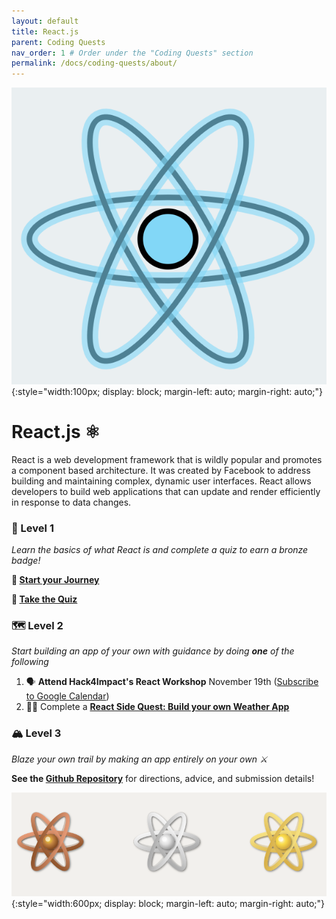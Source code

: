 ```yaml
---
layout: default
title: React.js
parent: Coding Quests
nav_order: 1 # Order under the "Coding Quests" section
permalink: /docs/coding-quests/about/
---
```


![react logo](react_pngs/react-badge.png){:style="width:100px; display: block; margin-left: auto; margin-right: auto;"}

<!-- <p align="center" >
<img src="react_pngs/react-badge.png" alt="react-logo" width="100px">
</p> -->

# React.js ⚛

React is a web development framework that is wildly popular and promotes a component based architecture. It was created by Facebook to address building and maintaining complex, dynamic user interfaces. React allows developers to build web applications that can update and render efficiently in response to data changes.

### 🔭 Level 1

_Learn the basics of what React is and complete a quiz to earn a bronze badge!_

**📄 [Start your Journey](https://docs.google.com/document/d/1L0hJvgYaieCaWLcDV3GWahOx1ePttg_Fw-OZKf9_O1w/edit?tab=t.0#heading=h.nbh7wby3scga)**

**📝 [Take the Quiz](https://docs.google.com/forms/d/e/1FAIpQLSfH1R2lsM85JQHq454_-SPmR3AWSCoQsoHEojo2M2k7bIJRoQ/viewform?usp=sf_link)**

### 🗺️ Level 2

_Start building an app of your own with guidance by doing **one** of the following_

1. 🗣️ **Attend Hack4Impact's React Workshop** November 19th ([Subscribe to Google Calendar](https://calendar.google.com/calendar/u/0?cid=Y19iZDQyZWYwMzQwZmU1ZGZhYTk5NGI5NDQyNWM2YzE1Y2M0NThmYWE5YmZhNzg0MGY0N2E3MTUzYzg5NTY4YWE0QGdyb3VwLmNhbGVuZGFyLmdvb2dsZS5jb20))
2. 🧑‍💻 Complete a **[React Side Quest: Build your own Weather App](https://github.com/BU-Spark-Learning-Ambassadors/react-level-2)**

### 🏔️ Level 3

_Blaze your own trail by making an app entirely on your own ⚔_

**See the [Github Repository](https://github.com/BU-Spark-Learning-Ambassadors/react-level-3)** for directions, advice, and submission details!

![badge colors](react_pngs/react-badges.png){:style="width:600px; display: block; margin-left: auto; margin-right: auto;"}

<!-- <p align="center" >
    <img src="react_pngs/react-badges.png" alt="badge colors" width="600px">
</p> -->
